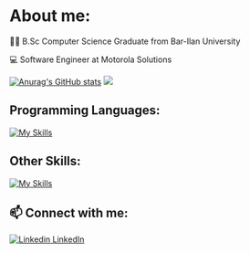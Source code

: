 # About me:



👨‍🎓 B.Sc Computer Science Graduate from Bar-Ilan University

💻 Software Engineer at Motorola Solutions

[![Anurag's GitHub stats](https://github-readme-stats.vercel.app/api?username=BenEli1&theme=dark&show_icons=true)](https://github.com/anuraghazra/github-readme-stats)
![](https://leetcard.jacoblin.cool/BenEli1?theme=dark)

## Programming Languages:
[![My Skills](https://skillicons.dev/icons?i=python,java,cpp,c,bash,mysql,html,css,js,ocaml,prolog)](https://skillicons.dev)
## Other Skills:
[![My Skills](https://skillicons.dev/icons?i=androidstudio,vscode,visualstudio,idea,linux,eclipse,bootstrap)](https://skillicons.dev)

## 📫 Connect with me:

[![Linkedin](https://i.stack.imgur.com/gVE0j.png) LinkedIn](https://www.linkedin.com/in/ben-eli-02103b212/)
&nbsp;


